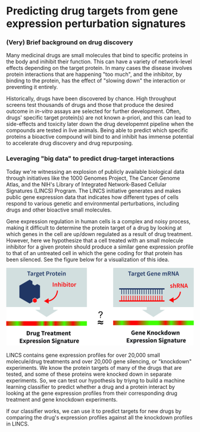 # Predicting drug targets from gene expression perturbation signatures<br>

### (Very) Brief background on drug discovery

Many medicinal drugs are small molecules that bind to specific proteins in the body and inihibit their function. This can have a variety of network-level effects depending on the target protein. In many cases the disease involves protein interactions that are happening "too much", and the inhibitor, by binding to the protein, has the effect of "slowing down" the interaction or preventing it entirely.

Historically, drugs have been discovered by chance. High throughput screens test thousands of drugs and those that produce the desired outcome in *in-vitro* assays are selected for further development. Often, drugs' specific target protein(s) are not known a-priori, and this can lead to side-effects and toxicity later down the drug developemnt pipeline when the compounds are tested in live animals. Being able to predict which specific proteins a bioactive compound will bind to and inhibit has immense potential to accelerate drug discovery and drug repurposing.

### Leveraging "big data" to predict drug-target interactions

Today we're witnessing an explosion of publicly available biological data through initiatives like the 1000 Genomes Project, The Cancer Genome Atlas, and the NIH's Library of Integrated Network-Based Cellular Signatures (LINCS) Program. The LINCS initiative generates and makes public gene expression data that indicates how different types of cells respond to various genetic and environmental perturbations, including drugs and other bioactive small molecules. 

Gene expression regulation in human cells is a complex and noisy process, making it difficult to determine the protein target of a drug by looking at which genes in the cell are up/down regulated as a result of drug treatment. However, here we hypothesize that a cell treated with an small molecule inhibitor for a given protein should produce a similar gene expression profile to that of an untreated cell in which the gene coding for that protein has been silenced. See the figure below for a visualization of this idea.

![](figures/hypothesis.jpg?raw=true)

LINCS contains gene expression profiles for over 20,000 small molecule/drug treatments and over 20,000 gene silencing, or "knockdown" experiments. We know the protein targets of many of the drugs that are tested, and some of these proteins were knocked down in separate experiments. So, we can test our hypothesis by triyng to build a machine learning classifier to predict whether a drug and a protein interact by looking at the gene expression profiles from their corresponding drug treatment and gene knockdown experiments.

If our classifier works, we can use it to predict targets for new drugs by comparing the drug's expression profiles against all the knockdown profiles in LINCS.
